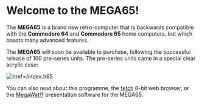 # Welcome to the MEGA65!

The **MEGA65** is a brand new retro-computer that is backwards compatible with the **Commodore 64** and
**Commodore 65** home computers, but which boasts many advanced features.

The **MEGA65** will soon be available to purchase, following the successful release of 100 pre-series units.
The pre-series units came in a special clear acrylic case:

![href=/index.h65](devkit.png)

You can also read about this programme, the [fetch](/fetch.h65) 8-bit web browser, or the [MegaWat!?](/megawat.h65)
presentation software for the MEGA65.





